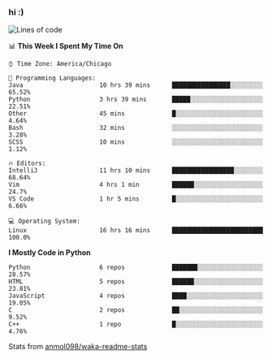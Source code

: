 ### hi :)

<!--START_SECTION:waka-->
![Lines of code](https://img.shields.io/badge/From%20Hello%20World%20I%27ve%20Written-780606%20lines%20of%20code-blue)

📊 **This Week I Spent My Time On** 

```text
⌚︎ Time Zone: America/Chicago

💬 Programming Languages: 
Java                     10 hrs 39 mins      ████████████████░░░░░░░░░   65.52% 
Python                   3 hrs 39 mins       █████░░░░░░░░░░░░░░░░░░░░   22.51% 
Other                    45 mins             █░░░░░░░░░░░░░░░░░░░░░░░░   4.64% 
Bash                     32 mins             ░░░░░░░░░░░░░░░░░░░░░░░░░   3.28% 
SCSS                     10 mins             ░░░░░░░░░░░░░░░░░░░░░░░░░   1.12%

🔥 Editors: 
IntelliJ                 11 hrs 10 mins      █████████████████░░░░░░░░   68.64% 
Vim                      4 hrs 1 min         ██████░░░░░░░░░░░░░░░░░░░   24.7% 
VS Code                  1 hr 5 mins         █░░░░░░░░░░░░░░░░░░░░░░░░   6.66%

💻 Operating System: 
Linux                    16 hrs 16 mins      █████████████████████████   100.0%

```

**I Mostly Code in Python** 

```text
Python                   6 repos             ███████░░░░░░░░░░░░░░░░░░   28.57% 
HTML                     5 repos             ██████░░░░░░░░░░░░░░░░░░░   23.81% 
JavaScript               4 repos             ████░░░░░░░░░░░░░░░░░░░░░   19.05% 
C                        2 repos             ██░░░░░░░░░░░░░░░░░░░░░░░   9.52% 
C++                      1 repo              █░░░░░░░░░░░░░░░░░░░░░░░░   4.76%

```



<!--END_SECTION:waka-->

Stats from [anmol098/waka-readme-stats](https://github.com/anmol098/waka-readme-stats)